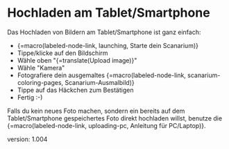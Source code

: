 # Hochladen am Tablet/Smartphone

Das Hochladen von Bildern am Tablet/Smartphone ist ganz einfach:

* {=macro(labeled-node-link, launching, Starte dein Scanarium)}
* Tippe/klicke auf den Bildschirm
* Wähle oben "{=translate(Upload image)}"
* Wähle "Kamera"
* Fotografiere dein ausgemaltes {=macro(labeled-node-link, scanarium-coloring-pages, Scanarium-Ausmalbild)}
* Tippe auf das Häckchen zum Bestätigen
* Fertig :-)

Falls du kein neues Foto machen, sondern ein bereits auf dem Tablet/Smartphone gespeichertes Foto direkt hochladen willst, benutze die {=macro(labeled-node-link, uploading-pc, Anleitung für PC/Laptop)}.


version: 1.004
